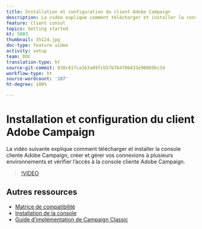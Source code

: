 ```yaml
---
title: Installation et configuration du client Adobe Campaign
description: La vidéo explique comment télécharger et installer la console cliente Adobe Campaign, créer et gérer vos connexions à plusieurs environnements et vérifier l’accès à la console cliente Adobe Campaign.
feature: Client consol
topics: Getting started
kt: 5003
thumbnail: 35124.jpg
doc-type: feature video
activity: setup
team: DOC
translation-type: ht
source-git-commit: 838c617ca163a09fcb57b7b4706433e98869bc3d
workflow-type: ht
source-wordcount: '107'
ht-degree: 100%

---
```



# Installation et configuration du client Adobe Campaign

La vidéo suivante explique comment télécharger et installer la console cliente Adobe Campaign, créer et gérer vos connexions à plusieurs environnements et vérifier l’accès à la console cliente Adobe Campaign.

>[!VIDEO](https://video.tv.adobe.com/v/35124?quality=12&captions=fre_fr)

## Autres ressources

* [Matrice de compatibilité](https://helpx.adobe.com/fr/campaign/kb/compatibility-matrix.html)
* [Installation de la console](https://docs.adobe.com/content/help/fr-FR/campaign-classic/using/installing-campaign-classic/installing-campaign-in-windows-/installing-the-client-console.html)
* [Guide d’implémentation de Campaign Classic](https://helpx.adobe.com/fr/campaign/kb/acc-implementation.html)

